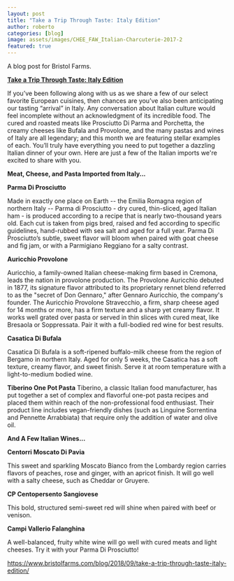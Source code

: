 ```yaml
---
layout: post
title: "Take a Trip Through Taste: Italy Edition"
author: roberto
categories: [blog]
image: assets/images/CHEE_FAW_Italian-Charcuterie-2017-2
featured: true
---
```

A blog post for Bristol Farms.

**[Take a Trip Through Taste: Italy Edition][id]**

If you’ve been following along with us as we share a few of our select favorite European cuisines, then chances are you’ve also been anticipating our tasting “arrival” in Italy. Any conversation about Italian culture would feel incomplete without an acknowledgment of its incredible food. The cured and roasted meats like Prosciutto Di Parma and Porchetta, the creamy cheeses like Bufala and Provolone, and the many pastas and wines of Italy are all legendary; and this month we are featuring stellar examples of each. You’ll truly have everything you need to put together a dazzling Italian dinner of your own. Here are just a few of the Italian imports we're excited to share with you.

**Meat, Cheese, and Pasta Imported from Italy...**

**Parma Di Prosciutto**

Made in exactly one place on Earth -- the Emilia Romagna region of northern Italy -- Parma di Prosciutto - dry cured, thin-sliced, aged Italian ham - is produced according to a recipe that is nearly two-thousand years old. Each cut is taken from pigs bred, raised and fed according to specific guidelines, hand-rubbed with sea salt and aged for a full year. Parma Di Prosciutto’s subtle, sweet flavor will bloom when paired with goat cheese and fig jam, or with a Parmigiano Reggiano for a salty contrast.

**Auricchio Provolone**

Auricchio, a family-owned Italian cheese-making firm based in Cremona, leads the nation in provolone production. The Provolone Auricchio debuted in 1877, its signature flavor attributed to its proprietary rennet blend referred to as the "secret of Don Gennaro," after Gennaro Auricchio, the company's founder. The Auricchio Provolone Stravecchio, a firm, sharp cheese aged for 14 months or more, has a firm texture and a sharp yet creamy flavor.  It works well grated over pasta or served in thin slices with cured meat, like Bresaola or Soppressata. Pair it with a full-bodied red wine for best results.

**Casatica Di Bufala**

Casatica Di Bufala is a soft-ripened buffalo-milk cheese from the region of Bergamo in northern Italy. Aged for only 5 weeks, the Casatica has a soft texture, creamy flavor, and sweet finish. Serve it at room temperature with a light-to-medium bodied wine.

**Tiberino One Pot Pasta**
Tiberino, a classic Italian food manufacturer, has put together a set of complex and flavorful one-pot pasta recipes and placed them within reach of the non-professional food enthusiast. Their product line includes vegan-friendly dishes (such as Linguine Sorrentina and Pennette Arrabbiata) that require only the addition of water and olive oil.

**And A Few Italian Wines...**

**Centorri Moscato Di Pavia**

This sweet and sparkling Moscato Bianco from the Lombardy region carries flavors of peaches, rose and ginger, with an apricot finish. It will go well with a salty cheese, such as Cheddar or Gruyere.

**CP Centopersento Sangiovese**

This bold, structured semi-sweet red will shine when paired with beef or venison.

**Campi Vallerio Falanghina**

A well-balanced, fruity white wine will go well with cured meats and light cheeses. Try it with your Parma Di Prosciutto!



https://www.bristolfarms.com/blog/2018/09/take-a-trip-through-taste-italy-edition/

[id]: https://www.bristolfarms.com/blog/2018/09/take-a-trip-through-taste-italy-edition/

